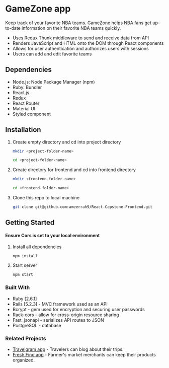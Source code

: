 # GameZone app

Keep track of your favorite NBA teams. GameZone helps NBA fans get up-to-date information on their favorite NBA teams quickly.

- Uses Redux Thunk middleware to send and receive data from API
- Renders JavaScript and HTML onto the DOM through React components
- Allows for user authentication and authorizes users with sessions
- Users can add and edit favorite teams

## Dependencies

- Node.js: Node Package Manager (npm)
- Ruby: Bundler
- React.js
- Redux
- React Router
- Material UI
- Styled component

## Installation

1.  Create empty directory and cd into project directory
    ```bash
    mkdir <project-folder-name>
    ```
    ```bash
    cd <project-folder-name>
    ```
2.  Create directory for frontend and cd into frontend directory
    ```bash
    mkdir <frontend-folder-name>
    ```
    ```bash
    cd <frontend-folder-name>
    ```
3.  Clone this repo to local machine
    ```bash
    git clone git@github.com:ameerrah9/React-Capstone-Frontend.git
    ```

## Getting Started

#### Ensure Cors is set to your local environment

1. Install all dependencies
   ```bash
   npm install
   ```
2. Start server
   ```bash
   npm start
   ```

### Built With

- Ruby [2.6.1]
- Rails [5.2.3] - MVC framework used as an API
- Bcrypt - gem used for encryption and securing user passwords
- Rack-cors - allow for cross-origin resource sharing
- Fast_jsonapi - serializes API routes to JSON
- PostgreSQL - database

### Related Projects

- [Travelgram app](https://github.com/ameerrah9/Travelgram) - Travelers can blog about their trips.
- [Fresh Find app](https://github.com/ameerrah9/Fresh-Find-Frontend) - Farmer's market merchants can keep their products organized.
